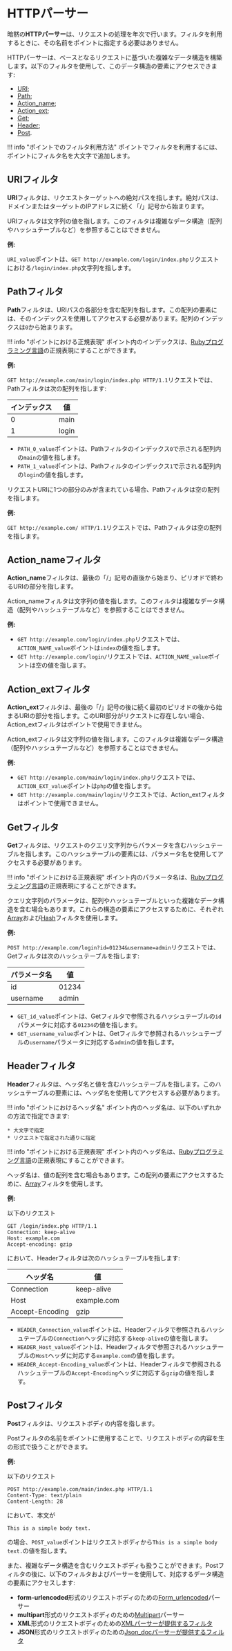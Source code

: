 [link-ruby]:                http://ruby-doc.org/core-2.6.1/doc/regexp_rdoc.html
[link-formurlencoded]:      form-urlencoded.md
[link-multipart]:           multipart.md
[link-xml]:                 xml.md
[link-json]:                json.md

[link-get-array]:           array.md#the-example-of-using-the-get-filter-with-the-array-filter
[link-get-hash]:            hash.md#the-example-of-using-the-get-filter-and-the-hash-filter
[link-header-array]:        array.md#the-example-of-using-the-header-filter-with-the-array-filter

[anchor1]:      #uri-filter
[anchor2]:      #path-filter
[anchor3]:      #action_name-filter
[anchor4]:      #action_ext-filter
[anchor5]:      #get-filter
[anchor6]:      #header-filter
[anchor7]:      #post-filter

# HTTPパーサー

暗黙の**HTTPパーサー**は、リクエストの処理を年次で行います。フィルタを利用するときに、その名前をポイントに指定する必要はありません。

HTTPパーサーは、ベースとなるリクエストに基づいた複雑なデータ構造を構築します。以下のフィルタを使用して、このデータ構造の要素にアクセスできます:

* [URI][anchor1];
* [Path][anchor2];
* [Action_name][anchor3];
* [Action_ext][anchor4];
* [Get][anchor5];
* [Header][anchor6];
* [Post][anchor7].

!!! info "ポイントでのフィルタ利用方法"
    ポイントでフィルタを利用するには、ポイントにフィルタ名を大文字で追加します。

## URIフィルタ

**URI**フィルタは、リクエストターゲットへの絶対パスを指します。絶対パスは、ドメインまたはターゲットのIPアドレスに続く「/」記号から始まります。

URIフィルタは文字列の値を指します。このフィルタは複雑なデータ構造（配列やハッシュテーブルなど）を参照することはできません。

**例:**

`URI_value`ポイントは、`GET http://example.com/login/index.php`リクエストにおける`/login/index.php`文字列を指します。

## Pathフィルタ

**Path**フィルタは、URIパスの各部分を含む配列を指します。この配列の要素には、そのインデックスを使用してアクセスする必要があります。配列のインデックスは`0`から始まります。

!!! info "ポイントにおける正規表現"
    ポイント内のインデックスは、[Rubyプログラミング言語][link-ruby]の正規表現にすることができます。  

**例:**

`GET http://example.com/main/login/index.php HTTP/1.1`リクエストでは、Pathフィルタは次の配列を指します:

| インデックス | 値       |
|--------------|----------|
| 0            | main     |
| 1            | login    |

* `PATH_0_value`ポイントは、Pathフィルタのインデックス`0`で示される配列内の`main`の値を指します。
* `PATH_1_value`ポイントは、Pathフィルタのインデックス`1`で示される配列内の`login`の値を指します。

リクエストURIに1つの部分のみが含まれている場合、Pathフィルタは空の配列を指します。

**例:**

`GET http://example.com/ HTTP/1.1`リクエストでは、Pathフィルタは空の配列を指します。

## Action_nameフィルタ

**Action_name**フィルタは、最後の「/」記号の直後から始まり、ピリオドで終わるURIの部分を指します。

Action_nameフィルタは文字列の値を指します。このフィルタは複雑なデータ構造（配列やハッシュテーブルなど）を参照することはできません。

**例:**
* `GET http://example.com/login/index.php`リクエストでは、`ACTION_NAME_value`ポイントは`index`の値を指します。
* `GET http://example.com/login/`リクエストでは、`ACTION_NAME_value`ポイントは空の値を指します。

## Action_extフィルタ

**Action_ext**フィルタは、最後の「/」記号の後に続く最初のピリオドの後から始まるURIの部分を指します。このURI部分がリクエストに存在しない場合、Action_extフィルタはポイントで使用できません。

Action_extフィルタは文字列の値を指します。このフィルタは複雑なデータ構造（配列やハッシュテーブルなど）を参照することはできません。

**例:**

* `GET http://example.com/main/login/index.php`リクエストでは、`ACTION_EXT_value`ポイントは`php`の値を指します。
* `GET http://example.com/main/login/`リクエストでは、Action_extフィルタはポイントで使用できません。

## Getフィルタ

**Get**フィルタは、リクエストのクエリ文字列からパラメータを含むハッシュテーブルを指します。このハッシュテーブルの要素には、パラメータ名を使用してアクセスする必要があります。

!!! info "ポイントにおける正規表現"
    ポイント内のパラメータ名は、[Rubyプログラミング言語][link-ruby]の正規表現にすることができます。

クエリ文字列のパラメータは、配列やハッシュテーブルといった複雑なデータ構造を含む場合もあります。これらの構造の要素にアクセスするために、それぞれ[Array][link-get-array]および[Hash][link-get-hash]フィルタを使用します。

**例:**

`POST http://example.com/login?id=01234&username=admin`リクエストでは、Getフィルタは次のハッシュテーブルを指します:

| パラメータ名 | 値     |
|--------------|--------|
| id           | 01234  |
| username     | admin  |

* `GET_id_value`ポイントは、Getフィルタで参照されるハッシュテーブルの`id`パラメータに対応する`01234`の値を指します。
* `GET_username_value`ポイントは、Getフィルタで参照されるハッシュテーブルの`username`パラメータに対応する`admin`の値を指します。

## Headerフィルタ

**Header**フィルタは、ヘッダ名と値を含むハッシュテーブルを指します。このハッシュテーブルの要素には、ヘッダ名を使用してアクセスする必要があります。

!!! info "ポイントにおけるヘッダ名"
    ポイント内のヘッダ名は、以下のいずれかの方法で指定できます:

    * 大文字で指定
    * リクエストで指定された通りに指定

!!! info "ポイントにおける正規表現"
    ポイント内のヘッダ名は、[Rubyプログラミング言語][link-ruby]の正規表現にすることができます。

ヘッダ名は、値の配列を含む場合もあります。この配列の要素にアクセスするために、[Array][link-header-array]フィルタを使用します。

**例:**

以下のリクエスト

```
GET /login/index.php HTTP/1.1
Connection: keep-alive
Host: example.com
Accept-encoding: gzip
```

において、Headerフィルタは次のハッシュテーブルを指します:

| ヘッダ名          | 値          |
|-------------------|-------------|
| Connection        | keep-alive  |
| Host              | example.com |
| Accept-Encoding   | gzip        |

* `HEADER_Connection_value`ポイントは、Headerフィルタで参照されるハッシュテーブルの`Connection`ヘッダに対応する`keep-alive`の値を指します。
* `HEADER_Host_value`ポイントは、Headerフィルタで参照されるハッシュテーブルの`Host`ヘッダに対応する`example.com`の値を指します。
* `HEADER_Accept-Encoding_value`ポイントは、Headerフィルタで参照されるハッシュテーブルの`Accept-Encoding`ヘッダに対応する`gzip`の値を指します。

## Postフィルタ

**Post**フィルタは、リクエストボディの内容を指します。

Postフィルタの名前をポイントに使用することで、リクエストボディの内容を生の形式で扱うことができます。

**例:**

以下のリクエスト

```
POST http://example.com/main/index.php HTTP/1.1
Content-Type: text/plain
Content-Length: 28
```

において、本文が

```
This is a simple body text.
```

の場合、`POST_value`ポイントはリクエストボディから`This is a simple body text.`の値を指します。

また、複雑なデータ構造を含むリクエストボディも扱うことができます。Postフィルタの後に、以下のフィルタおよびパーサーを使用して、対応するデータ構造の要素にアクセスします: 
* **form-urlencoded**形式のリクエストボディのための[Form_urlencoded][link-formurlencoded]パーサー
* **multipart**形式のリクエストボディのための[Multipart][link-multipart]パーサー
* **XML**形式のリクエストボディのための[XMLパーサーが提供するフィルタ][link-xml]
* **JSON**形式のリクエストボディのための[Json_docパーサーが提供するフィルタ][link-json]